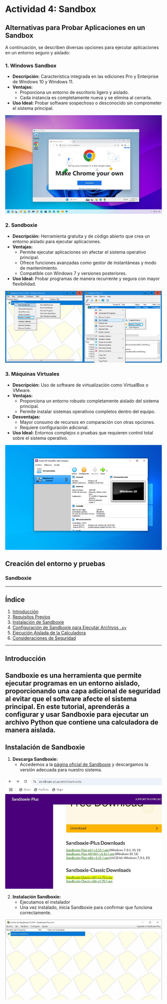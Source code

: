 # Actividad 4: Sandbox

## Alternativas para Probar Aplicaciones en un Sandbox

A continuación, se describen diversas opciones para ejecutar aplicaciones en un entorno seguro y aislado:

### 1. **Windows Sandbox**
- **Descripción:** Característica integrada en las ediciones Pro y Enterprise de Windows 10 y Windows 11.
- **Ventajas:**
  - Proporciona un entorno de escritorio ligero y aislado.
  - Cada instancia es completamente nueva y se elimina al cerrarla.
- **Uso Ideal:** Probar software sospechoso o desconocido sin comprometer el sistema principal.

![WindowsSandbox](./imagenes/bRupB5dRC4AUjfLgs8Rb9T.jpg)

### 2. **Sandboxie**
- **Descripción:** Herramienta gratuita y de código abierto que crea un entorno aislado para ejecutar aplicaciones.
- **Ventajas:**
  - Permite ejecutar aplicaciones sin afectar el sistema operativo principal.
  - Ofrece funciones avanzadas como gestor de instantáneas y modo de mantenimiento.
  - Compatible con Windows 7 y versiones posteriores.
- **Uso Ideal:** Probar programas de manera recurrente y segura con mayor flexibilidad.

![Sandboxie](./imagenes/sandboxie.png)

### 3. **Máquinas Virtuales**
- **Descripción:** Uso de software de virtualización como VirtualBox o VMware.
- **Ventajas:**
  - Proporciona un entorno robusto completamente aislado del sistema principal.
  - Permite instalar sistemas operativos completos dentro del equipo.
- **Desventajas:**
  - Mayor consumo de recursos en comparación con otras opciones.
  - Requiere configuración adicional.
- **Uso Ideal:** Entornos complejos o pruebas que requieren control total sobre el sistema operativo.

![LogoWin](./imagenes/virtualbox-2h30.jpg)

## Creación del entorno y pruebas

### **Sandboxie**
---
## **Índice**
1. [Introducción](#introducción)
2. [Requisitos Previos](#requisitos-previos)
3. [Instalación de Sandboxie](#instalación-de-sandboxie)
4. [Configuración de Sandboxie para Ejecutar Archivos `.py`](#configuración-de-sandboxie-para-ejecutar-archivos-py)
5. [Ejecución Aislada de la Calculadora](#ejecución-aislada-de-la-calculadora)
6. [Consideraciones de Seguridad](#consideraciones-de-seguridad)
---
## **Introducción**
Sandboxie es una herramienta que permite ejecutar programas en un entorno aislado, proporcionando una capa adicional de seguridad al evitar que el software afecte el sistema principal. En este tutorial, aprenderás a configurar y usar Sandboxie para ejecutar un archivo Python que contiene una calculadora de manera aislada.
---
## **Instalación de Sandboxie**
1. **Descarga Sandboxie:**
   - Accedemos a la [página oficial de Sandboxie](https://sandboxie-plus.com/) y descargamos la versión adecuada para nuestro sistema.

![Sandboxie](./imagenes/1.JPG)
   
2. **Instalación Sandboxie:**
   - Ejecutamos el instalador 
   - Una vez instalado, inicia Sandboxie para confirmar que funciona correctamente.

![Sandboxie](./imagenes/2.JPG)

